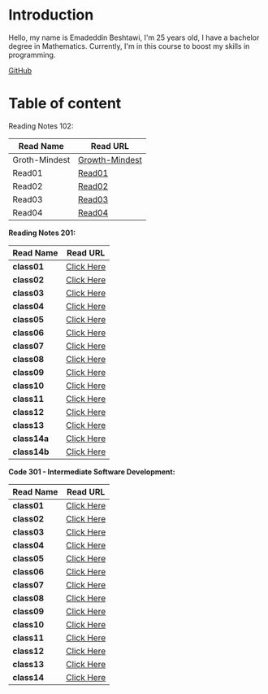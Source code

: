 # Introduction

Hello, my name is Emadeddin Beshtawi, I'm 25 years old, I have a bachelor degree in Mathematics. Currently, I'm in this course to boost my skills in programming.

[GitHub](https://github.com/Emadeddin-Beshtawi)


# Table of content

Reading Notes 102:


|  Read Name  |   Read URL  |
|---            |--------         |
| Groth-Mindest |  [Growth-Mindest](./Growth-Mindset.md) |
| Read01   |   [Read01](./read01.md)  |
|   Read02 |  [Read02](./read02.md) |
|  Read03 | [Read03](./read03.md)  |
| Read04  |  [Read04](./read04.md) |



**Reading Notes 201:**


Read Name | Read URL
------------ | -------------
**class01** | [Click Here](./class01.md)
**class02** | [Click Here](./class02.md)
**class03** | [Click Here](./class03.md)
**class04** | [Click Here](./class04.md)
**class05** | [Click Here](./class05.md)
**class06** | [Click Here](./class06.md)
**class07** | [Click Here](./class07.md)
**class08** | [Click Here](./class08.md)
**class09** | [Click Here](./class09.md)
**class10** | [Click Here](./class10.md)
**class11** | [Click Here](./class11.md)
**class12** | [Click Here](./class12.md)
**class13** | [Click Here](./class13.md)
**class14a** | [Click Here](./class14a.md)
**class14b** | [Click Here](./class14b.md)



**Code 301 - Intermediate Software Development:**

Read Name | Read URL
------------ | -------------
**class01** | [Click Here](./301/class01.md)
**class02** | [Click Here](./301/class02.md)
**class03** | [Click Here](./301/class03.md)
**class04** | [Click Here](./301/class04.md)
**class05** | [Click Here](./301/class05.md)
**class06** | [Click Here](./301/class06.md)
**class07** | [Click Here](301/class07.md)
**class08** | [Click Here](301/class08.md)
**class09** | [Click Here](301/class09.md)
**class10** | [Click Here](301/class10.md)
**class11** | [Click Here](301/class11.md)
**class12** | [Click Here](301/class12.md)
**class13** | [Click Here](301/class13.md)
**class14** | [Click Here](301/class14.md)

